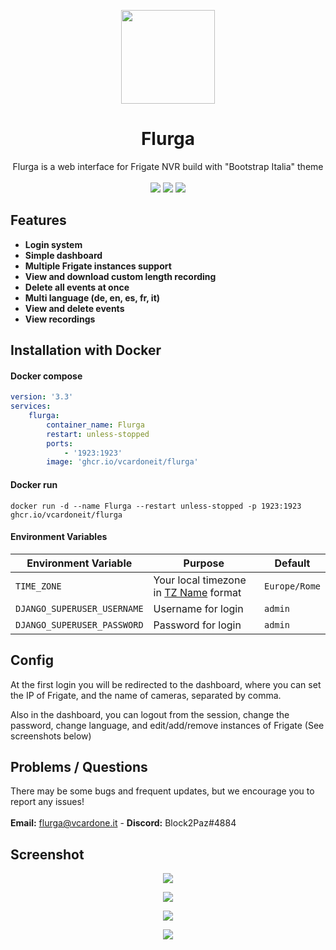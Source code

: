 <p align="center"><img width="150" src="https://raw.githubusercontent.com/Block2Paz/Flurga/main/static/img/favicon.ico"></p>
<h1 align="center">Flurga</h1>
<p align="center">Flurga is a web interface for Frigate NVR build with "Bootstrap Italia" theme<br><br><img src=https://img.shields.io/github/issues/Block2Paz/Flurga>  <img src=https://img.shields.io/github/license/Block2Paz/Flurga> <img src=https://img.shields.io/github/stars/Block2Paz/Flurga></p>

## Features
- **Login system**
- **Simple dashboard**
- **Multiple Frigate instances support**
- **View and download custom length recording**
- **Delete all events at once**
- **Multi language (de, en, es, fr, it)**
- **View and delete events**
- **View recordings**

## Installation with Docker
#### Docker compose
```yaml
version: '3.3'
services:
    flurga:
        container_name: Flurga
        restart: unless-stopped
        ports:
            - '1923:1923'
        image: 'ghcr.io/vcardoneit/flurga'
```
#### Docker run
```
docker run -d --name Flurga --restart unless-stopped -p 1923:1923 ghcr.io/vcardoneit/flurga
```

#### Environment Variables
| Environment Variable  | Purpose | Default |
| ------------- | ------------- | ------------- |
| `TIME_ZONE`  | Your local timezone in <a href="https://timezonedb.com/time-zones">TZ Name</a> format  | `Europe/Rome`  |
| `DJANGO_SUPERUSER_USERNAME`  | Username for login  | `admin`  |
| `DJANGO_SUPERUSER_PASSWORD`  | Password for login  | `admin`  |

## Config
At the first login you will be redirected to the dashboard, where you can set the IP of Frigate, and the name of cameras, separated by comma.

Also in the dashboard, you can logout from the session, change the password, change language, and edit/add/remove instances of Frigate (See screenshots below)

## Problems / Questions
There may be some bugs and frequent updates, but we encourage you to report any issues!<br><br>
<b>Email:</b> flurga@vcardone.it - <b>Discord:</b> Block2Paz#4884

## Screenshot
<p align="center"><img src="https://i.ibb.co/B67Mrn7/Home.png"></p>
<p align="center"><img src="https://i.ibb.co/R3MYDHz/Dashboard.png"></p>
<p align="center"><img src="https://i.ibb.co/LSqZXRR/Dashboard-Conf.png"></p>
<p align="center"><img src="https://i.ibb.co/2sMF0hc/Other.png"></p>
